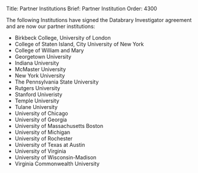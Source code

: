 Title: Partner Institutions
Brief: Partner Institution
Order: 4300

The following Institutions have signed the Databrary Investigator agreement and are now our partner institutions:

* Birkbeck College, University of London
* College of Staten Island, City University of New York
* College of William and Mary
* Georgetown University
* Indiana University
* McMaster University
* New York University
* The Pennsylvania State University
* Rutgers University
* Stanford Univeristy
* Temple University
* Tulane University
* University of Chicago
* University of Georgia
* University of Massachusetts Boston
* University of Michigan 
* University of Rochester
* University of Texas at Austin
* University of Virginia
* University of Wisconsin-Madison
* Virginia Commonwealth University
